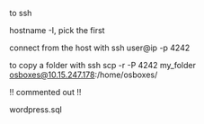 to ssh

hostname -I, pick the first

connect from the host with 
ssh user@ip -p 4242

to copy a folder with ssh
scp -r -P 4242 my_folder osboxes@10.15.247.178:/home/osboxes/

!! commented out !!

wordpress.sql

